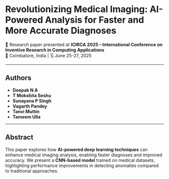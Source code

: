 # Revolutionizing Medical Imaging: AI-Powered Analysis for Faster and More Accurate Diagnoses  

📄 Research paper presented at **ICIRCA 2025 – International Conference on Inventive Research in Computing Applications**  
📍 Coimbatore, India | 🗓️ June 25-27, 2025  

---

## Authors  

- **Deepak N A**  
- **T Mokshita Seshu**  
- **Sunayana P Singh**  
- **Vagarth Pandey**  
- **Tanvi Muttin**  
- **Tameem Ulla**  

---

## Abstract  

This paper explores how **AI-powered deep learning techniques** can enhance medical imaging analysis, enabling faster diagnoses and improved accuracy. We present a **CNN-based model** trained on medical datasets, highlighting performance improvements in detecting anomalies compared to traditional approaches.  
